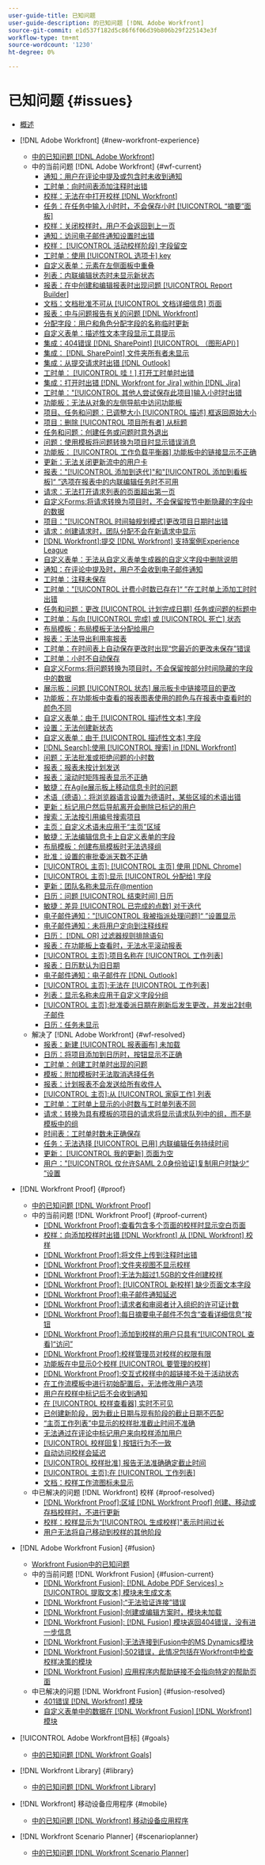 ```yaml
---
user-guide-title: 已知问题
user-guide-description: 的已知问题 [!DNL Adobe Workfront]
source-git-commit: e1d537f182d5c86f6f06d39b806b29f225143e3f
workflow-type: tm+mt
source-wordcount: '1230'
ht-degree: 0%

---
```



# 已知问题 {#issues}

+ [概述](overview.md)

+ [!DNL Adobe Workfront] {#new-workfront-experience}
   + [中的已知问题 [!DNL Adobe Workfront]](newworkfrontexperience.md)
   + 中的当前问题 [!DNL Adobe Workfront] {#wf-current}
      + [通知：用户在评论中提及或包含时未收到通知](known-issues-workfront/wf-notif-users-not-receiving-email-or-inapp-notif.md)
      + [工时单：向时间表添加注释时出错](known-issues-workfront/wf-timesheets-permissions-error-when-adding-hours.md)
      + [校样：无法在中打开校样 [!DNL Workfront]](known-issues-workfront/wf-cannot-open-proof-returns-to-doc-details.md)
      + [任务：在任务中输入小时时，不会保存小时 [!UICONTROL “摘要”面板]](known-issues-workfront/wf-hours-do-not-save-when-scrolling-summary-panel.md)
      + [校样：关闭校样时，用户不会返回到上一页](known-issues-workfront/wf-proofs-user-redirected-to-random-page-when-closing-proof.md)
      + [通知：访问电子邮件通知设置时出错](known-issues-workfront/wf-notifications-preview-errors-with-options.md)
      + [校样： [!UICONTROL 活动校样阶段] 字段留空](known-issues-workfront/wf-documents-stages-do-not-populate-on-proof.md)
      + [工时单：使用 [!UICONTROL 选项卡] key](known-issues-workfront/wf-timesheets-hours-do-not-save-when-using-tab.md)
      + [自定义表单：元素在左侧面板中重叠](known-issues-workfront/wf-custom-forms-message-causes-element-overlap.md)
      + [列表：内联编辑状态时未显示新状态](known-issues-workfront/wf-lists-inline-edit-does-not-show-new-status.md)
      + [报表：在中创建和编辑报表时出现问题 [!UICONTROL Report Builder]](known-issues-workfront/wf-reports-builder-degraded-performance.md)
      + [文档：文档批准不可从 [!UICONTROL 文档详细信息] 页面](known-issues-workfront/wf-documents-approvals-not-in-document-details.md)
      + [报表：中与问题报告有关的问题 [!DNL Workfront]](known-issues-workfront/wf-reports-issues-with-issue-reports.md)
      + [分配字段：用户和角色分配字段的名称临时更新](known-issues-workfront/wf-assignments-temp-updated-names.md)
      + [自定义表单：描述性文本字段显示工具提示](known-issues-workfront/wf-custom-forms-descriptive-text-tooltip.md)
      + [集成：404错误 [!DNL SharePoint] [!UICONTROL （图形API）]](known-issues-workfront/wf-integrations-sharepoint-graph-api-returns-404.md)
      + [集成： [!DNL SharePoint] 文件夹所有者未显示](known-issues-workfront/wf-integrations-sharepoint-folder-not-appearing-for-owner.md)
      + [集成：从提交请求时出错 [!DNL Outlook] ](known-issues-workfront/wf-integrations-error-when-creating-request-from-outlook.md)
      + [工时单： [!UICONTROL 哇！] 打开工时单时出错](known-issues-workfront/wf-timesheet-whoops-error-when-opening-timesheet.md)
      + [集成：打开时出错 [!DNL Workfront for Jira] within [!DNL Jira]](known-issues-workfront/wf-error-when-opening-wf-for-jira-within-jira.md)
      + [工时单：&quot;[!UICONTROL 其他人尝试保存此项目]输入小时时出错](known-issues-workfront/wf-timesheets-not-autosaving-due-to-error.md)
      + [功能板：无法从对象的左侧导航中访问功能板](known-issues-workfront/wf-dashboards-cannot-open-from-left-nav.md)
      + [项目、任务和问题：已调整大小 [!UICONTROL 描述] 框返回原始大小](known-issues-workfront/wf-projects-description-field-size-snaps-back.md)
      + [项目：删除 [!UICONTROL 项目所有者] 从标题](known-issues-workfront/wf-projects-error-when-removing-project-owner.md)
      + [任务和问题：创建任务或问题时意外退出](known-issues-workfront/wf-inadvertent-exit-creating-tasks-or-issues.md)
      + [问题：使用模板将问题转换为项目时显示错误消息](known-issues-workfront/wf-converting-issue-to-project-missing-error-message.md)
      + [功能板： [!UICONTROL 工作负载平衡器] 功能板中的链接显示不正确](known-issues-workfront/wf-dashboard-workload-balancer-links-display-incorrectly.md)
      + [更新：无法关闭更新流中的用户卡](known-issues-workfront/wf-updates-cant-close-user-card.md)
      + [报表：&quot;[!UICONTROL 添加到迭代]&quot;和&quot;[!UICONTROL 添加到看板板]“ ”选项在报表中的内联编辑任务时不可用](known-issues-workfront/wf-reports-no-option-to-add-to-kanban.md)
      + [请求：无法打开请求列表的页面超出第一页](known-issues-workfront/wf-requests-cannot-open-second-page-of-requests-list.md)
      + [自定义Forms:将请求转换为项目时，不会保留按节中断隐藏的字段中的数据](known-issues-workfront/wf-requests-cust-form-data-hidden-not-converted.md)
      + [项目：&quot;[!UICONTROL 时间轴规划模式]更改项目日期时出错](known-issues-workfront/wf-projects-error-when-using-timeline-planning.md)
      + [请求：创建请求时，团队分配不会在新请求中显示](known-issues-workfront/wf-teams-assignment-lost-when-creating-requests.md)
      + [[!DNL Workfront]:提交 [!DNL Workfront] 支持案例Experience League](known-issues-workfront/wf-support-issues-submitting-support-case.md)
      + [自定义表单：无法从自定义表单生成器的自定义字段中删除说明](known-issues-workfront/wf-cust-form-cannot-remove-instructions-from-field.md)
      + [通知：在评论中提及时，用户不会收到电子邮件通知](known-issues-workfront/wf-notif-users-not-receive-email-when-mentioned.md)
      + [工时单：注释未保存](known-issues-workfront/resolved-issues-wf/wf-timesheets-comments-not-save.md)
      + [工时单：&quot;[!UICONTROL 计费小时数已存在]“ ”在工时单上添加工时时出错](known-issues-workfront/wf-timesheets-billed-hours-already-exist.md)
      + [任务和问题：更改 [!UICONTROL 计划完成日期] 任务或问题的标题中](known-issues-workfront/resolved-issues-wf/wf-500-error-planned-completion.md)
      + [工时单：与向 [!UICONTROL 完成] 或 [!UICONTROL 死亡] 状态](known-issues-workfront/wf-timesheets-add-hours-to-complete-dead.md)
      + [布局模板：布局模板无法分配给用户](known-issues-workfront/wf-layout-templates-not-available-to-assign.md)
      + [报表：无法导出利用率报表](known-issues-workfront/wf-reports-cannot-export-utilization-report.md)
      + [工时单：在时间表上自动保存更改时出现“您最近的更改未保存”错误](known-issues-workfront/wf-timesheets-recent-changes-not-saved-error.md)
      + [工时单：小时不自动保存](known-issues-workfront/wf-timesheets-hours-do-not-autosave.md)
      + [自定义Forms:将问题转换为项目时，不会保留按部分时间隐藏的字段中的数据](known-issues-workfront/wf-custom-forms-data-lost-hidden-section-break.md)
      + [展示板：问题 [!UICONTROL 状态] 展示板卡中链接项目的更改](known-issues-workfront/resolved-issues-wf/wf-boards-issues-status-change.md)
      + [功能板：在功能板中查看的报表图表使用的颜色与在报表中查看时的颜色不同](known-issues-workfront/wf-dashboard-reports-wrong-color.md)
      + [自定义表单：由于 [!UICONTROL 描述性文本] 字段](known-issues-workfront/wf-custom-form-incorrect-character-limit.md)
      + [设置：无法创建新状态](known-issues-workfront/resolved-issues-wf/wf-cannot-create-new-status.md)
      + [自定义表单：由于 [!UICONTROL 描述性文本] 字段](known-issues-workfront/wf-cust-form-descr-text-label-error.md)
      + [[!DNL Search]:使用 [!UICONTROL 搜索] in [!DNL Workfront]](known-issues-workfront/wf-search-error-using-search.md)
      + [问题：无法批准或拒绝问题的小时数](known-issues-workfront/wf-issues-cannot-approve-hours.md)
      + [报表：报表未按计划发送](known-issues-workfront/wf-reports-not-sent-as-scheduled.md)
      + [报表：滚动时矩阵报表显示不正确](known-issues-workfront/wf-reports-matrix-display-incorrectly.md)
      + [敏捷：在Agile展示板上移动信息卡时的问题](known-issues-workfront/wf-agile-issues-moving-cards.md)
      + [术语（德语）：将浏览器语言设置为德语时，某些区域的术语出错](known-issues-workfront/wf-terminology-in-german.md)
      + [更新：标记用户然后导航离开会删除已标记的用户](known-issues-workfront/resolved-issues-wf/wf-updates-tag-users-navigate-away-untags.md)
      + [搜索：无法按引用编号搜索项目](known-issues-workfront/wf-search-cannot-search-proj-by-ref-number.md)
      + [主页：自定义术语未应用于“主页”区域](known-issues-workfront/wf-home-custom-term-not-applied-to-home.md)
      + [敏捷：无法编辑信息卡上自定义表单的字段](known-issues-workfront/wf-agile-cannot-edit-fields-custom-cards.md)
      + [布局模板：创建布局模板时无法选择组](known-issues-workfront/wf-layout-templ-cannot-select-group.md)
      + [批准：设置的审批委派天数不正确](known-issues-workfront/wf-approval-delegation-incorrect-number-of-days.md)
      + [[!UICONTROL 主页]: [!UICONTROL 主页] 使用 [!DNL Chrome]](known-issues-workfront/wf-home-summary-issues-when-not-using-chrome.md)
      + [[!UICONTROL 主页]:显示 [!UICONTROL 分配给] 字段](known-issues-workfront/wf-home-new-task-option-showing-deactivated-users.md)
      + [更新：团队名称未显示在@mention](known-issues-workfront/wf-updates-team-name-not-in-mention.md)
      + [日历：问题 [!UICONTROL 结束时间] 日历](known-issues-workfront/wf-calendars-issue-time-off.md)
      + [敏捷：差异 [!UICONTROL 已完成的点数] 对于迭代](known-issues-workfront/wf-agile-discrepancy-in-completed-points.md)
      + [电子邮件通知：&quot;[!UICONTROL 我被指派处理问题]“ ”设置显示](known-issues-workfront/wf-email-notif-im-assigned-to-issue-displaying.md)
      + [电子邮件通知：未将用户定向到注释线程](known-issues-workfront/wf-email-notif-user-not-directed-to-thread.md)
      + [日历： [!DNL OR] 过滤器规则排除语句](known-issues-workfront/wf-calendars-or-filter-statement.md)
      + [报表：在功能板上查看时，无法水平滚动报表](known-issues-workfront/wf-reports-cannot-scroll-horizontally.md)
      + [[!UICONTROL 主页]:项目名称在 [!UICONTROL 工作列表]](known-issues-workfront/wf-home-project-name-shows-as-guid.md)
      + [报表：日历默认为旧日期](known-issues-workfront/wf-reports-caledar-defaults-to-old-dates.md)
      + [电子邮件通知：电子邮件在 [!DNL Outlook]](known-issues-workfront/wf-email-notif-not-formatting-in-outlook.md)
      + [[!UICONTROL 主页]:无法在 [!UICONTROL 工作列表]](known-issues-workfront/wf-home-unable-to-view-document-image.md)
      + [列表：显示名称未应用于自定义字段分组](known-issues-workfront/wf-lists-display-name-not-applied-to-grouping.md)
      + [[!UICONTROL 主页]:批准委派日期在刷新后发生更改，并发出2封电子邮件](known-issues-workfront/wf-home-approval-delegation-dates-changing.md)
      + [日历：任务未显示](known-issues-workfront/wf-calendar-tasks-not-displaying.md)
   + 解决了 [!DNL Adobe Workfront] {#wf-resolved}
      + [报表：新建 [!UICONTROL 报表画布] 未加载](known-issues-workfront/resolved-issues-wf/wf-reports-new-canvas-does-not-load.md)
      + [日历：将项目添加到日历时，按钮显示不正确](known-issues-workfront/resolved-issues-wf/wf-calendar-button-displays-incorrectly.md)
      + [工时单：创建工时单时出现的问题](known-issues-workfront/resolved-issues-wf/wf-timesheets-issues-creating-timesheets.md)
      + [模板：附加模板时无法取消选择任务](known-issues-workfront/resolved-issues-wf/wf-templ-cannot-deselect-tasks.md)
      + [报表：计划报表不会发送给所有收件人](known-issues-workfront/resolved-issues-wf/wf-reports-scheduled-not-sent-to-all.md)
      + [[!UICONTROL 主页]:从 [!UICONTROL 家庭工作] 列表](known-issues-workfront/resolved-issues-wf/wf-home-error-opening-item-work-list.md)
      + [工时单：工时单上显示的小时数与工时单列表不同](known-issues-workfront/resolved-issues-wf/wf-timesheets-hours-different-in-list.md)
      + [请求：转换为具有模板的项目的请求将显示请求队列中的组，而不是模板中的组](known-issues-workfront/resolved-issues-wf/wf-requests-converted-shows-group-from-queue.md)
      + [时间表：工时单时数未正确保存](known-issues-workfront/resolved-issues-wf/wf-timesheets-hours-not-autosaving-correctly.md)
      + [任务：无法选择 [!UICONTROL 已用] 内联编辑任务持续时间](known-issues-workfront/resolved-issues-wf/wf-tasks-cannot-select-elapsed-time.md)
      + [更新： [!UICONTROL 我的更新] 页面为空](known-issues-workfront/resolved-issues-wf/wf-updates-my-updates-blank.md)
      + [用户：&quot;[!UICONTROL 仅允许SAML 2.0身份验证]复制用户时缺少“ ”设置](known-issues-workfront/resolved-issues-wf/wf-users-only-allow-saml-setting-missing.md)




+ [!DNL Workfront Proof] {#proof}
   + [中的已知问题 [!DNL Workfront Proof]](workfrontproof.md)
   + 中的当前问题 [!DNL Workfront Proof] {#proof-current}
      + [[!DNL Workfront Proof]:查看包含多个页面的校样时显示空白页面](known-issues-workfront-proof/proof-multiple-page-proofs-have-missing-images.md)
      + [校样：向添加校样时出错 [!DNL Workfront] 从 [!DNL Workfront] 校样](known-issues-workfront-proof/proof-error-when-linking-proof-to-wf-from-phq.md)
      + [[!DNL Workfront Proof]:将文件上传到注释时出错](known-issues-workfront-proof/proof-error-when-uploading-file-to-comment.md)
      + [[!DNL Workfront Proof]:文件夹视图不显示校样](known-issues-workfront-proof/proof-folder-views-not-displaying-proofs.md)
      + [[!DNL Workfront Proof]:无法为超过1.5GB的文件创建校样](known-issues-workfront-proof/proof-cannot-proof-files-over-1-5gb.md)
      + [[!DNL Workfront Proof]: [!UICONTROL 新校样] 缺少页面文本字段](known-issues-workfront-proof/proof-new-page-missing-text-fields.md)
      + [[!DNL Workfront Proof]:电子邮件通知延迟](known-issues-workfront-proof/proof-delays-receiving-email-notifications.md)
      + [[!DNL Workfront Proof]:请求者和审阅者计入组织的许可证计数](known-issues-workfront-proof/proof-requestor-reviewer-count-as-licenses.md)
      + [[!DNL Workfront Proof]:每日摘要电子邮件不包含“查看详细信息”按钮](known-issues-workfront-proof/proof-daily-summary-email-no-view-details-button.md)
      + [[!DNL Workfront Proof]:添加到校样的用户只具有“[!UICONTROL 查看]“访问”](known-issues-workfront-proof/proof-added-users-have-only-view.md)
      + [[!DNL Workfront Proof]:校样管理员对校样的权限有限](known-issues-workfront-proof/proof-admin-has-limited-permissions.md)
      + [功能板在中显示0个校样 [!UICONTROL 要管理的校样]](known-issues-workfront-proof/zero-proofs-to-manage.md)
      + [[!DNL Workfront Proof]:交互式校样中的超链接不处于活动状态](known-issues-workfront-proof/proof-hyperlinks-are-not-active.md)
      + [在工作流模板中进行初始配置后，无法修改用户选项](known-issues-workfront-proof/user-options-cannot-be-modified-after-initial-configuration.md)
      + [用户在校样中标记后不会收到通知](known-issues-workfront-proof/users-do-not-receive-notifications-when-tagged-in-a-proof.md)
      + [在 [!UICONTROL 校样查看器] 实时不可见](known-issues-workfront-proof/comments-not-visible-in-real-time.md)
      + [已创建新阶段，因为截止日期与现有阶段的截止日期不匹配](known-issues-workfront-proof/new-stage-created.md)
      + [“主页工作列表”中显示的校样批准截止时间不准确](known-issues-workfront-proof/inaccurate-proof-approval-deadline-displayed.md)
      + [无法通过在评论中标记用户来向校样添加用户](known-issues-workfront-proof/cannot-add-user-to-proof.md)
      + [[!UICONTROL 校样回复] 按钮行为不一致](known-issues-workfront-proof/reply-in-proof-button-behavior-is-inconsistent.md)
      + [自动访问校样会延迟](known-issues-workfront-proof/automatic-access-to-proofs-are-delayed.md)
      + [[!UICONTROL 校样批准] 报告无法准确确定截止时间](known-issues-workfront-proof/proof-approval-report-cant-accurately-determine-deadlines.md)
      + [[!UICONTROL 主页]:在 [!UICONTROL 工作列表]](known-issues-workfront-proof/completed-proofs-stuck-in-the-work-list.md)
      + [文档：校样工作流图标未显示](known-issues-workfront-proof/proof-workflow-icon-is-not-displaying.md)
   + 中已解决的问题 [!DNL Workfront] 校样 {#proof-resolved}
      + [[!DNL Workfront Proof]:区域 [!DNL Workfront Proof] 创建、移动或存档校样时，不进行更新](known-issues-workfront-proof/resolved-issues-proof/proof-areas-not-update-when-proof-moved.md)
      + [校样：校样显示为“[!UICONTROL 生成校样]&quot;表示时间过长](known-issues-workfront-proof/resolved-issues-proof/generating-proof-for-excessive-amounts-of-time.md)
      + [用户无法将自己移动到校样的其他阶段](known-issues-workfront-proof/resolved-issues-proof/user-cannot-move-self-to-another-stage-of-a-proof.md)


+ [!DNL Adobe Workfront Fusion] {#fusion}
   + [Workfront Fusion中的已知问题](workfrontfusion.md)
   + 中的当前问题 [!DNL Workfront Fusion] {#fusion-current}
      + [[!DNL Workfront Fusion]: [!DNL Adobe PDF Services] > [!UICONTROL 提取文本] 模块未生成文本](known-issues-workfront-fusion/fusion-pdf-extract-text.md)
      + [[!DNL Workfront Fusion]:“无法验证连接”错误](known-issues-workfront-fusion/fusion-401-error-must-reauthenicate-connection.md)
      + [[!DNL Workfront Fusion]:创建或编辑方案时，模块未加载](known-issues-workfront-fusion/fusion-module-does-not-load.md)
      + [[!DNL Workfront Fusion]: [!DNL Fusion] 模块返回404错误，没有进一步信息](known-issues-workfront-fusion/fusion-404-error-no-description.md)
      + [[!DNL Workfront Fusion]:无法连接到Fusion中的MS Dynamics模块](known-issues-workfront-fusion/fusion-unable-to-connect-to-ms-dynamics-module.md)
      + [[!DNL Workfront Fusion]:502错误，此情况包括在Workfront中检查校样决策的模块](known-issues-workfront-fusion/fusion-502-error-when-checking-proof-decision.md)
      + [[!DNL Workfront Fusion] 应用程序内帮助链接不会指向特定的帮助页面](known-issues-workfront-fusion/help-links-in-modules-not-working.md)
   + 中已解决的问题 [!DNL Workfront Fusion] {#fusion-resolved}
      + [401错误 [!DNL Workfront] 模块](known-issues-workfront-fusion/resolved-issues-fusion/401-error-on-workfront-modules.md)
      + [自定义表单中的数据在 [!DNL Workfront Fusion] [!DNL Workfront] 模块](known-issues-workfront-fusion/resolved-issues-fusion/data-from-custom-forms-not-available.md)

+ [!UICONTROL Adobe Workfront目标] {#goals}
   + [中的已知问题 [!DNL Workfront Goals]](workfrontgoals.md)
+ [!DNL Workfront Library] {#library}
   + [中的已知问题 [!DNL Workfront Library]](workfrontlibrary.md)
+ [!DNL Workfront] 移动设备应用程序 {#mobile}
   + [中的已知问题 [!DNL Workfront] 移动设备应用程序](workfrontmobile.md)
+ [!DNL Workfront Scenario Planner] {#scenarioplanner}
   + [中的已知问题 [!DNL Workfront Scenario Planner]](workfrontscenarioplanner.md)

<!--

Articles must be added to this TOC file in order to render.

Use this list format to specify links to articles and section headings that expand and collapse in the left rail of the user guide.

An article link CANNOT be used as a section heading.

Page url - https://one.workfront.com/s/article/Known-Issues

Known Issues in the new Workfront experience
Known Issues in Workfront Fusion
Known Issues in Workfront Goals
Known Issues in Workfront Library
Known Issues in the Workfront Mobile App
Known Issues in Workfront Proof
Known Issues in Workfront Scenario Planner

-->
